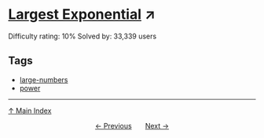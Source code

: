 # [Largest Exponential](https://projecteuler.net/problem=99) ↗️

Difficulty rating: 10%
Solved by: 33,339 users
## Tags

- [large-numbers](../tags/large-numbers.md)
- [power](../tags/power.md)



---

[↑ Main Index](../README.md)


<div align=center><a href='98.md'>← Previous</a> &nbsp;&nbsp; &nbsp;&nbsp;  <a href='100.md'>Next →</a></div>
